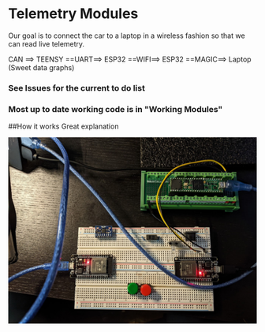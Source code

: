 # Telemetry Modules
Our goal is to connect the car to a laptop in a wireless fashion so that we can read live telemetry. 

CAN ==> TEENSY ==UART==> ESP32 ==WIFI==> ESP32 ==MAGIC==> Laptop (Sweet data graphs)

### See Issues for the current to do list
### Most up to date working code is in "Working Modules"

##How it works
Great explanation


![alt text](Modules.jpg "Modules")


